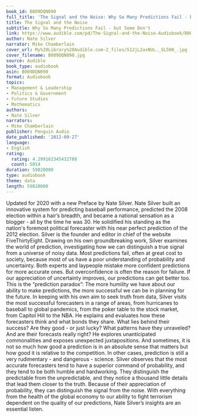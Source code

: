 ```yaml
---
book_id: B009DQN090
full_title: 'The Signal and the Noise: Why So Many Predictions Fail - but Some Don''t'
title: The Signal and the Noise
subtitle: Why So Many Predictions Fail - but Some Don't
link: https://www.audible.com/pd/The-Signal-and-the-Noise-Audiobook/B009DQN090
author: Nate Silver
narrator: Mike Chamberlain
cover_url: My%20Library%20Audible.com-2_files/512jL2asNUL._SL500_.jpg
cover_filename: B009DQN090.jpg
source: Audible
book_type: audiobook
asin: B009DQN090
format: Audiobook
topics:
- Management & Leadership
- Politics & Government
- Future Studies
- Mathematics
authors:
- Nate Silver
narrators:
- Mike Chamberlain
publisher: Penguin Audio
date_published: '2012-09-27'
language:
- English
rating:
  rating: 4.299162345432788
  count: 5014
duration: 59820000
type: audiobook
theme: data
length: 59820000
---
```

Updated for 2020 with a new Preface by Nate Silver.
Nate Silver built an innovative system for predicting baseball performance, predicted the 2008 election within a hair’s breadth, and became a national sensation as a blogger - all by the time he was 30. He solidified his standing as the nation's foremost political forecaster with his near perfect prediction of the 2012 election. Silver is the founder and editor in chief of the website FiveThirtyEight.
Drawing on his own groundbreaking work, Silver examines the world of prediction, investigating how we can distinguish a true signal from a universe of noisy data. Most predictions fail, often at great cost to society, because most of us have a poor understanding of probability and uncertainty. Both experts and laypeople mistake more confident predictions for more accurate ones. But overconfidence is often the reason for failure. If our appreciation of uncertainty improves, our predictions can get better too. This is the “prediction paradox”: The more humility we have about our ability to make predictions, the more successful we can be in planning for the future.
In keeping with his own aim to seek truth from data, Silver visits the most successful forecasters in a range of areas, from hurricanes to baseball to global pandemics, from the poker table to the stock market, from Capitol Hill to the NBA. He explains and evaluates how these forecasters think and what bonds they share. What lies behind their success? Are they good - or just lucky? What patterns have they unraveled? And are their forecasts really right? He explores unanticipated commonalities and exposes unexpected juxtapositions. And sometimes, it is not so much how good a prediction is in an absolute sense that matters but how good it is relative to the competition. In other cases, prediction is still a very rudimentary - and dangerous - science.
Silver observes that the most accurate forecasters tend to have a superior command of probability, and they tend to be both humble and hardworking. They distinguish the predictable from the unpredictable, and they notice a thousand little details that lead them closer to the truth. Because of their appreciation of probability, they can distinguish the signal from the noise.
With everything from the health of the global economy to our ability to fight terrorism dependent on the quality of our predictions, Nate Silver’s insights are an essential listen.
